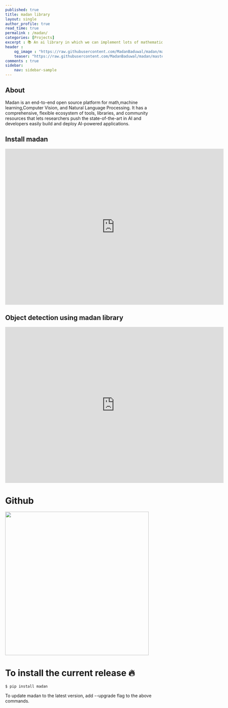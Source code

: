 ```yaml
---
published: true
title: madan library
layout: single
author_profile: true
read_time: true
permalink : /madan/
categories: [Projects]
excerpt : 📚 An ai library in which we can implement lots of mathematics operations, machine learning functions, computer vision tasks, and Common NLP Tasks.
header :
    og_image : "https://raw.githubusercontent.com/MadanBaduwal/madan/master/gitimages/madan-library.png"
    teaser: "https://raw.githubusercontent.com/MadanBaduwal/madan/master/gitimages/madan-library.png"
comments : true
sidebar:
    nav: sidebar-sample
---
```


## About
Madan is an end-to-end open source platform for math,machine learning,Computer Vision, and Natural Language Processing. It has a comprehensive, flexible ecosystem of tools, libraries, and community resources that lets researchers push the state-of-the-art in AI and developers easily build and deploy AI-powered applications.

## Install madan

<iframe width="700" height="500" src="https://www.youtube.com/embed/NpotCRtZvtM" frameborder="0" allow="accelerometer; autoplay; encrypted-media; gyroscope; picture-in-picture" allowfullscreen></iframe>


## Object detection using madan library
<iframe width="700" height="500" src="https://www.youtube.com/embed/_6g7Nu8HqzI" frameborder="0" allow="accelerometer; autoplay; encrypted-media; gyroscope; picture-in-picture" allowfullscreen></iframe>

<br>


# Github
<a href="https://github.com/madanbaduwal/madan"><img src="https://github-link-card.s3.ap-northeast-1.amazonaws.com/madanbaduwal/madan.png" width="460px"></a>


# To install the current release 🔥
```shell
$ pip install madan
```

To update madan to the latest version, add --upgrade flag to the above commands.

